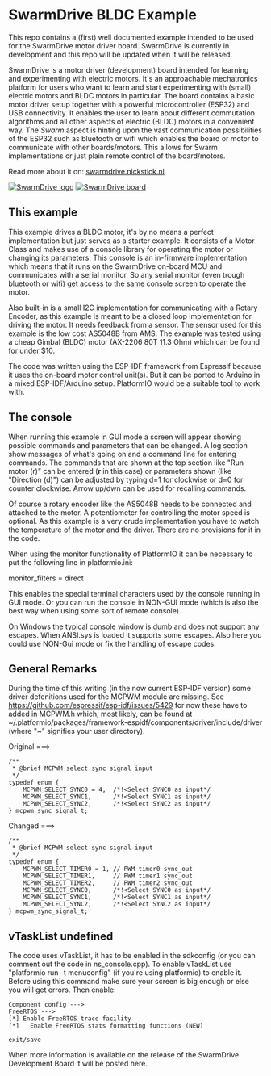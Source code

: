 SwarmDrive BLDC Example
=======================

This repo contains a (first) well documented example intended to be used for the SwarmDrive motor driver board. SwarmDrive is currently in development and this repo will be updated when it will be released.

SwarmDrive is a motor driver (development) board intended for learning and experimenting with electric motors. It's an approachable mechatronics platform for users who want to learn and start experimenting with (small) electric motors and BLDC motors in particular. The board contains a basic motor driver setup together with a powerful microcontroller (ESP32) and USB connectivity. It enables the user to learn about different commutation algorithms and all other aspects of electric (BLDC) motors in a convenient way. The _Swarm_ aspect is hinting upon the vast communication possibilities of the ESP32 such as bluetooth or wifi which enables the board or motor to communicate with other boards/motors. This allows for Swarm implementations or just plain remote control of the board/motors.

Read more about it on: [swarmdrive.nickstick.nl](https://swarmdrive.nickstick.nl)

[![SwarmDrive logo](https://swarmdrive.nickstick.nl/assets/img/swarmdrive_logo_blue.png)](https://swarmdrive.nickstick.nl)
[![SwarmDrive board](https://swarmdrive.nickstick.nl/assets/img/swarmdrive_image.png)](https://swarmdrive.nickstick.nl)

This example
------------

This example drives a BLDC motor, it's by no means a perfect implementation but just serves as a starter example. It consists of a Motor Class and makes use of a console library for operating the motor or changing its parameters. This console is an in-firmware implementation which means that it runs on the SwarmDrive on-board MCU and communicates with a serial monitor. So any serial monitor (even trough bluetooth or wifi) get access to the same console screen to operate the motor.

Also built-in is a small I2C implementation for communicating with a Rotary Encoder, as this example is meant to be a closed loop implementation for driving the motor. It needs feedback from a sensor. The sensor used for this example is the low cost AS5048B from AMS. The example was tested using a cheap Gimbal (BLDC) motor (AX-2206 80T 11.3 Ohm) which can be found for under $10.

The code was written using the ESP-IDF framework from Espressif because it uses the on-board motor control unit(s). But it can be ported to Arduino in a mixed ESP-IDF/Arduino setup. PlatformIO would be a suitable tool to work with.

The console
-----------

When running this example in GUI mode a screen will appear showing possible commands and parameters that can be changed. A log section show messages of what's going on and a command line for entering commands. The commands that are shown at the top section like "Run motor (r)" can be entered (**r** in this case) or parameters shown (like "Direction (d)") can be adjusted by typing d=1 for clockwise or d=0 for counter clockwise. Arrow up/dwn can be used for recalling commands.

Of course a rotary encoder like the AS5048B needs to be connected and attached to the motor. A potentiometer for controlling the motor speed is optional. As this example is a very crude implementation you have to watch the temperature of the motor and the driver. There are no provisions for it in the code.

When using the monitor functionality of PlatformIO it can be necessary to put the following line in platformio.ini:

monitor_filters = direct

This enables the special terminal characters used by the console running in GUI mode. Or you can run the console in NON-GUI mode (which is also the best way when using some sort of remote console).

On Windows the typical console window is dumb and does not support any escapes. When ANSI.sys is loaded it supports some escapes. Also here you could use NON-Gui mode or fix the handling of escape codes.

General Remarks
---------------

During the time of this writing (in the now current ESP-IDF version) some driver defenitions used for the MCPWM module are missing. See https://github.com/espressif/esp-idf/issues/5429 for now these have to added in MCPWM.h which, most likely, can be found at \~/.platformio/packages/framework-espidf/components/driver/include/driver (where "\~" signifies your user directory).

Original ===>

```
/**
 * @brief MCPWM select sync signal input
 */
typedef enum {
    MCPWM_SELECT_SYNC0 = 4,  /*!<Select SYNC0 as input*/
    MCPWM_SELECT_SYNC1,      /*!<Select SYNC1 as input*/
    MCPWM_SELECT_SYNC2,      /*!<Select SYNC2 as input*/
} mcpwm_sync_signal_t;
```

Changed ===>

```
/**
 * @brief MCPWM select sync signal input
 */
typedef enum {
    MCPWM_SELECT_TIMER0 = 1, // PWM timer0 sync_out
    MCPWM_SELECT_TIMER1,     // PWM timer1 sync_out
    MCPWM_SELECT_TIMER2,     // PWM timer2 sync_out
    MCPWM_SELECT_SYNC0,      /*!<Select SYNC0 as input*/
    MCPWM_SELECT_SYNC1,      /*!<Select SYNC1 as input*/
    MCPWM_SELECT_SYNC2,      /*!<Select SYNC2 as input*/
} mcpwm_sync_signal_t;
```

vTaskList undefined
-------------------

The code uses vTaskList, it has to be enabled in the sdkconfig (or you can comment out the code in ns_console.cpp). To enable
vTaskList use "platformio run -t menuconfig" (if you're using platformio) to enable it. Before using this command
make sure your screen is big enough or else you will get errors. Then enable:

```
Component config --->
FreeRTOS --->
[*] Enable FreeRTOS trace facility
[*]   Enable FreeRTOS stats formatting functions (NEW)

exit/save
```

When more information is available on the release of the SwarmDrive Development Board it will be posted here.
